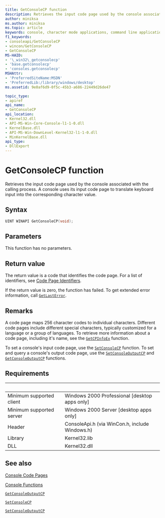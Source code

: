 ```yaml
---
title: GetConsoleCP function
description: Retrieves the input code page used by the console associated with the calling process.
author: miniksa
ms.author: miniksa
ms.topic: article
keywords: console, character mode applications, command line applications, terminal applications, console api
f1_keywords:
- consoleapi/GetConsoleCP
- wincon/GetConsoleCP
- GetConsoleCP
MS-HAID:
- '\_win32\_getconsolecp'
- 'base.getconsolecp'
- 'consoles.getconsolecp'
MSHAttr:
- 'PreferredSiteName:MSDN'
- 'PreferredLib:/library/windows/desktop'
ms.assetid: 9e0af6d9-0f5c-45b3-a686-22449d26de47

topic_type:
- apiref
api_name:
- GetConsoleCP
api_location:
- Kernel32.dll
- API-MS-Win-Core-Console-l1-1-0.dll
- KernelBase.dll
- API-MS-Win-DownLevel-Kernel32-l1-1-0.dll
- MinKernelBase.dll
api_type:
- DllExport
---
```


# GetConsoleCP function

Retrieves the input code page used by the console associated with the calling process. A console uses its input code page to translate keyboard input into the corresponding character value.

## Syntax

```C
UINT WINAPI GetConsoleCP(void);
```

## Parameters

This function has no parameters.

## Return value

The return value is a code that identifies the code page. For a list of identifiers, see [Code Page Identifiers](https://msdn.microsoft.com/library/windows/desktop/dd317756).

If the return value is zero, the function has failed. To get extended error information, call [`GetLastError`](https://msdn.microsoft.com/library/windows/desktop/ms679360).

## Remarks

A code page maps 256 character codes to individual characters. Different code pages include different special characters, typically customized for a language or a group of languages. To retrieve more information about a code page, including it's name, see the [`GetCPInfoEx`](https://msdn.microsoft.com/library/windows/desktop/dd318081) function.

To set a console's input code page, use the [`SetConsoleCP`](setconsolecp.md) function. To set and query a console's output code page, use the [`SetConsoleOutputCP`](setconsoleoutputcp.md) and [`GetConsoleOutputCP`](getconsoleoutputcp.md) functions.

## Requirements

| &nbsp; | &nbsp; |
|-|-|
| Minimum supported client | Windows 2000 Professional \[desktop apps only\] |
| Minimum supported server | Windows 2000 Server \[desktop apps only\] |
| Header | ConsoleApi.h (via WinCon.h, include Windows.h) |
| Library | Kernel32.lib |
| DLL | Kernel32.dll |

## See also

[Console Code Pages](console-code-pages.md)

[Console Functions](console-functions.md)

[`GetConsoleOutputCP`](getconsoleoutputcp.md)

[`SetConsoleCP`](setconsolecp.md)

[`SetConsoleOutputCP`](setconsoleoutputcp.md)
